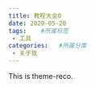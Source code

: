 ```yaml
---
title: 教程大全0
date: 2020-05-20
tags:    #所属标签
 - 工具
categories:   #所属分类
 - 关于我
---
```


This is theme-reco.